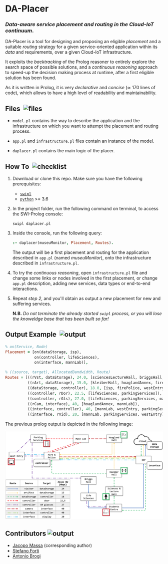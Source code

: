 # DA-Placer
### _Data-aware service placement and routing in the Cloud-IoT continuum_.

DA-Placer is a tool for designing and proposing an eligible *placement* and a suitable *routing* strategy for a given service-oriented application within its *data* and requirements, over a given Cloud-IoT infrastructure. 

It exploits the _backtracking_ of the Prolog reasoner to entirely explore the search space of possible solutions, and a _continuous reasoning_ approach to speed-up the decision making process at runtime, after a first eligible solution has been found.

As it is written in Prolog, it is very *declarative* and *concise* (&sime; 170 lines of code), which allows to have a high level of readability and maintainability.

## Files &nbsp;<img src="https://cdn-icons-png.flaticon.com/512/149/149337.png" alt="files" width="20" height="20"/>
 - `model.pl` contains the way to describe the application and the infrastructure on which you want to attempt the placement and routing process.

 - `app.pl` and `infrastructure.pl` files contain an instance of the model.

 - `daplacer.pl` contains the main logic of the placer.

## How To &nbsp;<img src="https://cdn-icons-png.flaticon.com/512/3208/3208615.png" alt="checklist" width="20" height="20"/> 

1. Download or clone this repo. Make sure you have the following prerequisites:

    - [`swipl`](https://www.swi-prolog.org/download/stable)
    - [`python`](https://www.python.org/downloads/) >= 3.6

2. In the project folder, run the following command on terminal, to access the SWI-Prolog console:
    ```console 
    swipl daplacer.pl
    ```

3. Inside the console, run the following query:
    ```prolog
    :- daplacer(museuMonitor, Placement, Routes).
    ```
    The output will be a first placement and routing for the application described in `app.pl` (named _museuMonitor_), onto the infrastructure described in `infrastructure.pl`.

4. To try the _continuous reasoning_, open `infrastructure.pl` file and change some links or nodes involved in the first placement, or change `app.pl` description, adding new services, data types or end-to-end interactions.

4. Repeat _step 2_, and you'll obtain as output a new placement for new and suffering services.

    **N.B.** _Do not terminate the already started `swipl` process, or you will lose the knoweldge base that has been built so far!_

## Output Example &nbsp;<img src="https://cdn-icons-png.flaticon.com/512/570/570162.png" alt="output" width="20" height="20"/> 

```prolog
% on(Service, Node)
Placement = [on(dataStorage, isp), 
             on(controller, lifeSciences), 
             on(interface, mannLab)],
```
```prolog
% ((source, target), AllocatedBandwidth, Route)
Routes = [((rVst, dataStorage), 24.0, [sciencesLectureHall, briggsHall, mannLab, parkingServices, westEntry, firePolice, isp]),  
          ((rArt, dataStorage), 15.0, [kleiberHall, hoaglandAnnex, firePolice, isp]),  
          ((dataStorage, controller), 18.0, [isp, firePolice, westEntry, mannLab, lifeSciences]),  
          ((controller, rDor), 22.5, [lifeSciences, parkingServices]),  
          ((controller, rGls), 27.0, [lifeSciences, parkingServices, mannLab, briggsHall, studentCenter]),  
          ((rCam, interface), 40, [hoaglandAnnex, mannLab]),  
          ((interface, controller), 40, [mannLab, westEntry, parkingServices, lifeSciences]),  
          ((interface, rVid), 20, [mannLab, parkingServices, westEntry])]
```
The previous prolog output is depicted in the following image:

<kbd><img src="img/result.png" alt="output"/></kbd>


## Contributors <img src="https://cdn-icons-png.flaticon.com/512/33/33308.png" alt="output" width="20" height="20"/> 

 - [Jacopo Massa](http://pages.di.unipi.it/massa) (corresponding author)
 - [Stefano Forti](http://pages.di.unipi.it/forti)
 - [Antonio Brogi](http://pages.di.unipi.it/brogi)
